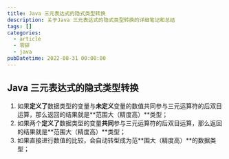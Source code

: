 ```yaml
---
title: Java 三元表达式的隐式类型转换
description: 关于Java 三元表达式的隐式类型转换的详细笔记和总结
tags: []
categories:
  - article
  - 零碎
  - java
pubDatetime: 2022-08-31 00:00:00
---
```


## Java 三元表达式的隐式类型转换

1. 如果**定义了**数据类型的变量与**未定义**变量的数值共同参与三元运算符的后双目运算，那么返回的结果就是**范围大（精度高）**类型；
2. 如果两个**定义了**数据类型的变量**共同**参与三元运算符的后双目运算，那么返回的结果就是**范围大（精度高）**类型；
3. 如果直接进行数值的比较，会自动转型成为范**围大（精度高）**的数据类型；
